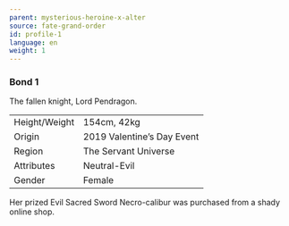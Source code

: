 ```yaml
---
parent: mysterious-heroine-x-alter
source: fate-grand-order
id: profile-1
language: en
weight: 1
---
```


### Bond 1

The fallen knight, Lord Pendragon.

<table>
  <tr><td>Height/Weight</td><td>154cm, 42kg</td></tr>
  <tr><td>Origin</td><td>2019 Valentine’s Day Event</td></tr>
  <tr><td>Region</td><td>The Servant Universe</td></tr>
  <tr><td>Attributes</td><td>Neutral-Evil</td></tr>
  <tr><td>Gender</td><td>Female</td></tr>
</table>

Her prized Evil Sacred Sword Necro-calibur was purchased from a shady online shop.
